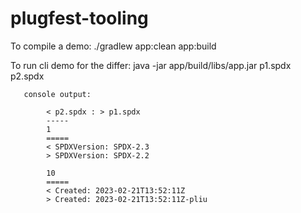 # plugfest-tooling
   
   To compile a demo:
     ./gradlew app:clean app:build

   To run cli demo for the differ:
     java -jar app/build/libs/app.jar p1.spdx p2.spdx 

       console output:

            < p2.spdx : > p1.spdx
            -----
            1
            =====
            < SPDXVersion: SPDX-2.3
            > SPDXVersion: SPDX-2.2

            10
            =====
            < Created: 2023-02-21T13:52:11Z
            > Created: 2023-02-21T13:52:11Z-pliu
